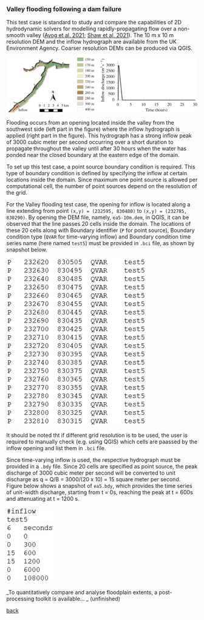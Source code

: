 ### Valley flooding following a dam failure

This test case is standard to study and compare the capabilities of 2D hydrodynamic solvers for modelling rapidly-propagating flow over a non-smooth valley ([Ayog et al. 2021](https://www.sciencedirect.com/science/article/abs/pii/S0022169420313858); [Shaw et al. 2021](https://gmd.copernicus.org/preprints/gmd-2020-340/)). The 10 m x 10 m resolution DEM and the inflow hydrograph are available from the UK Environment Agency. Coarser resolution DEMs can be produced via QGIS. 


![Image](/Figures/Fig_7G.jpg)


Flooding occurs from an opening located inside the valley from the southwest side (left part in the figure) where the inflow hydrograph is applied (right part in the figure). This hydrograph has a strong inflow peak of 3000 cubic meter per second occurring over a short duration to propagate throughout the valley until after 30 hours when the water has ponded near the closed boundary at the eastern edge of the domain. 

To set up this test case, a point source boundary condition is required. This type of boundary condition is defined by specifying the inflow at certain locations inside the domain. Since maximum one point source is allowed per computational cell, the number of point sources depend on the resolution of the grid. 

For the Valley flooding test case, the opening for inflow is located along a line extending from point `(x,y) = (232595, 830480)` to `(x,y) = (232785, 830290)`. By opening the DEM file, namely, `ea5-10m.dem`, in QGIS, it can be observed that the line passes 20 cells inside the domain. The locations of these 20 cells along with Boundary identifier (`P` for point source), Boundary condition type (`QVAR` for time-varying inflow) and Boundary condition time series name (here named `test5`) must be provided in `.bci` file, as shown by snapshot below.

![image](/Figures/ea5_1.PNG)

It should be noted tht if different grid resolution is to be used, the user is required to manually check (e.g. using QGIS) which cells are paassed by the inflow opening and list them in `.bci` file. 

Since time-varying inflow is used, the respective hydrograph must be provided in a `.bdy` file. Since 20 cells are specified as point source, the peak discharge of 3000 cubic meter per second will be converted to unit discharge as q = Q/B = 3000/(20 x 10) = 15 square meter per second. Figure below shows a snapshot of `ea5.bdy`, which provides the time series of unit-width discharge, starting from t = 0s, reaching the peak at t = 600s and attenuating at t = 1200 s. 

![image](/Figures/ea5_2.PNG)


_To quantitatively compare and analyse floodplain extents, a post-processing toolkit is available… _ (unfinished)



[back](/LISFLOOD8.0.md)
